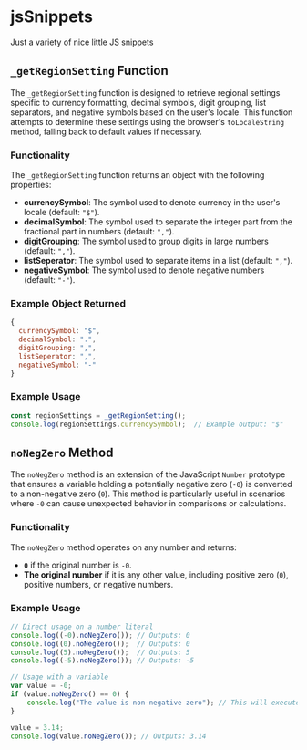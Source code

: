 # jsSnippets
Just a variety of nice little JS snippets

## `_getRegionSetting` Function

The `_getRegionSetting` function is designed to retrieve regional settings specific to currency formatting, decimal symbols, digit grouping, list separators, and negative symbols based on the user's locale. This function attempts to determine these settings using the browser's `toLocaleString` method, falling back to default values if necessary.

### Functionality

The `_getRegionSetting` function returns an object with the following properties:

- **currencySymbol**: The symbol used to denote currency in the user's locale (default: `"$"`).
- **decimalSymbol**: The symbol used to separate the integer part from the fractional part in numbers (default: `","`).
- **digitGrouping**: The symbol used to group digits in large numbers (default: `","`).
- **listSeperator**: The symbol used to separate items in a list (default: `","`).
- **negativeSymbol**: The symbol used to denote negative numbers (default: `"-"`).

### Example Object Returned
```javascript
{
  currencySymbol: "$",
  decimalSymbol: ".",
  digitGrouping: ",",
  listSeperator: ",",
  negativeSymbol: "-"
}
```

### Example Usage
```javascript
const regionSettings = _getRegionSetting();
console.log(regionSettings.currencySymbol);  // Example output: "$"
```


## `noNegZero` Method

The `noNegZero` method is an extension of the JavaScript `Number` prototype that ensures a variable holding a potentially negative zero (`-0`) is converted to a non-negative zero (`0`). This method is particularly useful in scenarios where `-0` can cause unexpected behavior in comparisons or calculations.

### Functionality

The `noNegZero` method operates on any number and returns:

- **`0`** if the original number is `-0`.
- **The original number** if it is any other value, including positive zero (`0`), positive numbers, or negative numbers.

### Example Usage

```javascript
// Direct usage on a number literal
console.log((-0).noNegZero()); // Outputs: 0
console.log((0).noNegZero());  // Outputs: 0
console.log((5).noNegZero());  // Outputs: 5
console.log((-5).noNegZero()); // Outputs: -5

// Usage with a variable
var value = -0;
if (value.noNegZero() == 0) {
    console.log("The value is non-negative zero"); // This will execute
}

value = 3.14;
console.log(value.noNegZero()); // Outputs: 3.14
```
